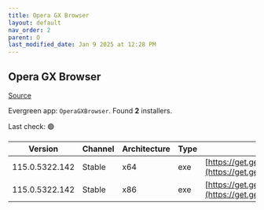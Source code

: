 ```yaml
---
title: Opera GX Browser
layout: default
nav_order: 2
parent: O
last_modified_date: Jan 9 2025 at 12:28 PM
---
```


## Opera GX Browser

[Source](https://www.opera.com/gx)

Evergreen app: `OperaGXBrowser`. Found **2** installers.

Last check: 🟢

| Version        | Channel | Architecture | Type | URI                                                                                                                                                                                                |
| -------------- | ------- | ------------ | ---- | -------------------------------------------------------------------------------------------------------------------------------------------------------------------------------------------------- |
| 115.0.5322.142 | Stable  | x64          | exe  | [https://get.geo.opera.com/pub/opera_gx/115.0.5322.142/win/Opera_GX_115.0.5322.142_Setup_x64.exe](https://get.geo.opera.com/pub/opera_gx/115.0.5322.142/win/Opera_GX_115.0.5322.142_Setup_x64.exe) |
| 115.0.5322.142 | Stable  | x86          | exe  | [https://get.geo.opera.com/pub/opera_gx/115.0.5322.142/win/Opera_GX_115.0.5322.142_Setup.exe](https://get.geo.opera.com/pub/opera_gx/115.0.5322.142/win/Opera_GX_115.0.5322.142_Setup.exe)         |
